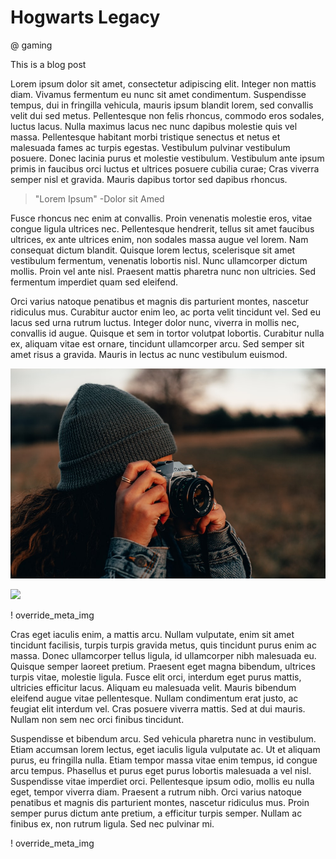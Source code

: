 # Hogwarts Legacy

@ gaming

This is a blog post

Lorem ipsum dolor sit amet, consectetur adipiscing elit. Integer non mattis diam. Vivamus fermentum eu nunc sit amet condimentum. Suspendisse tempus, dui in fringilla vehicula, mauris ipsum blandit lorem, sed convallis velit dui sed metus. Pellentesque non felis rhoncus, commodo eros sodales, luctus lacus. Nulla maximus lacus nec nunc dapibus molestie quis vel massa. Pellentesque habitant morbi tristique senectus et netus et malesuada fames ac turpis egestas. Vestibulum pulvinar vestibulum posuere. Donec lacinia purus et molestie vestibulum. Vestibulum ante ipsum primis in faucibus orci luctus et ultrices posuere cubilia curae; Cras viverra semper nisl et gravida. Mauris dapibus tortor sed dapibus rhoncus.

> "Lorem Ipsum" -Dolor sit Amed

Fusce rhoncus nec enim at convallis. Proin venenatis molestie eros, vitae congue ligula ultrices nec. Pellentesque hendrerit, tellus sit amet faucibus ultrices, ex ante ultrices enim, non sodales massa augue vel lorem. Nam consequat dictum blandit. Quisque lorem lectus, scelerisque sit amet vestibulum fermentum, venenatis lobortis nisl. Nunc ullamcorper dictum mollis. Proin vel ante nisl. Praesent mattis pharetra nunc non ultricies. Sed fermentum imperdiet quam sed eleifend.

Orci varius natoque penatibus et magnis dis parturient montes, nascetur ridiculus mus. Curabitur auctor enim leo, ac porta velit tincidunt vel. Sed eu lacus sed urna rutrum luctus. Integer dolor nunc, viverra in mollis nec, convallis id augue. Quisque et sem in tortor volutpat lobortis. Curabitur nulla ex, aliquam vitae est ornare, tincidunt ullamcorper arcu. Sed semper sit amet risus a gravida. Mauris in lectus ac nunc vestibulum euismod.

![](./example_photo.jpeg)

![](https://s3-eu-west-1.amazonaws.com/kooness-stage-bucket/uploads/archive/film-2205325_1280.jpg)

! override_meta_img

Cras eget iaculis enim, a mattis arcu. Nullam vulputate, enim sit amet tincidunt facilisis, turpis turpis gravida metus, quis tincidunt purus enim ac massa. Donec ullamcorper tellus ligula, id ullamcorper nibh malesuada eu. Quisque semper laoreet pretium. Praesent eget magna bibendum, ultrices turpis vitae, molestie ligula. Fusce elit orci, interdum eget purus mattis, ultricies efficitur lacus. Aliquam eu malesuada velit. Mauris bibendum eleifend augue vitae pellentesque. Nullam condimentum erat justo, ac feugiat elit interdum vel. Cras posuere viverra mattis. Sed at dui mauris. Nullam non sem nec orci finibus tincidunt.

Suspendisse et bibendum arcu. Sed vehicula pharetra nunc in vestibulum. Etiam accumsan lorem lectus, eget iaculis ligula vulputate ac. Ut et aliquam purus, eu fringilla nulla. Etiam tempor massa vitae enim tempus, id congue arcu tempus. Phasellus et purus eget purus lobortis malesuada a vel nisl. Suspendisse vitae imperdiet orci. Pellentesque ipsum odio, mollis eu nulla eget, tempor viverra diam. Praesent a rutrum nibh. Orci varius natoque penatibus et magnis dis parturient montes, nascetur ridiculus mus. Proin semper purus dictum ante pretium, a efficitur turpis semper. Nullam ac finibus ex, non rutrum ligula. Sed nec pulvinar mi.

! override_meta_img